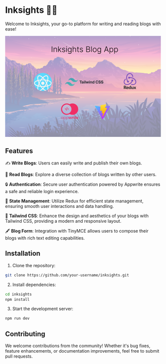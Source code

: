 # Inksights 📝✨

Welcome to Inksights, your go-to platform for writing and reading blogs with ease!

![Inksights Logo](./src/assets/home.png)

## Features

✍️ **Write Blogs**: Users can easily write and publish their own blogs.

📖 **Read Blogs**: Explore a diverse collection of blogs written by other users.

🔒 **Authentication**: Secure user authentication powered by Appwrite ensures a safe and reliable login experience.

🔄 **State Management**: Utilize Redux for efficient state management, ensuring smooth user interactions and data handling.

🎨 **Tailwind CSS**: Enhance the design and aesthetics of your blogs with Tailwind CSS, providing a modern and responsive layout.

🖋️ **Blog Form**: Integration with TinyMCE allows users to compose their blogs with rich text editing capabilities.

## Installation

1. Clone the repository:
  ```bash
  git clone https://github.com/your-username/inksights.git
   ```
2. Install dependencies:
  ```bash
  cd inksights
  npm install
   ```
3. Start the development server:
  ```bash
  npm run dev
   ```

## Contributing

We welcome contributions from the community! Whether it's bug fixes, feature enhancements, or documentation improvements, feel free to submit pull requests.